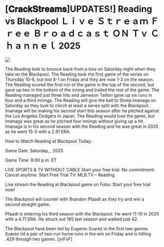 # [𝐂𝐫𝐚𝐜𝐤𝐒𝐭𝐫𝐞𝐚𝐦𝐬]UPDATES!] Reading vs Blackpool Ｌｉｖｅ Ｓｔｒｅａｍ Ｆｒｅｅ Ｂｒｏａｄｃａｓｔ ＯＮ Ｔｖ Ｃｈａｎｎｅｌ  2025  
  
  
[![](https://i.imgur.com/qSNzIqt.png)](https://movie.rssnews.media/fErTjdr.php)  
  
The Reading look to bounce back from a loss on Saturday night when they take on the Blackpool. The Reading took the first game of the series on Thursday 10-6, but lost 8-1 on Friday and they are now 1-3 on the season. The Reading scored the first run of the game in the top of the second, but gave up two in the bottom of the inning and trailed the rest of the game. The Reading managed just three hits and Jameson Taillon gave up six runs in four and a third innings. The Reading will give the ball to Shota Imanaga on Saturday as they look to clinch at least a series split with the Blackpool. Imanaga will be making his second start this season after he pitched against the Los Angeles Dodgers in Japan. The Reading would lose the game, but Imanaga was great as he pitched four innings without giving up a hit. Imanaga is in his second season with the Reading and he was great in 2025 as he went 15-3 with a 2.91 ERA.

How to Watch Reading at Blackpool Today:

Game Date: Saturday, , 2025

Game Time: 8:00 p.m. ET

LIVE SPORTS & TV WITHOUT CABLE
Start your free trial. No commitment. Cancel anytime.
Start Free Trial
TV: MLB.TV – Reading

Live stream the Reading at Blackpool game on Fubo: Start your free trial now!

The Blackpool will counter with Brandon Pfaadt as they try and win a second straight game.

Pfaadt is entering his third season with the Blackpool. He went 11-10 in 2025 with a 4.71 ERA. He struck out 185 last season and walked just 42.

The Blackpool have been led by Eugenio Suarez in the first two games. Suarez hit a pair of two-run home runs in the win on Friday and is hitting .429 through two games. [jviFsF]